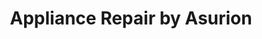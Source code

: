 ---
title: "Appliance Repair by Asurion"
url: /nashville/appliance-repair-by-asurion-pennsylvania-avenue/
shop: Haushaltsgeräte
---